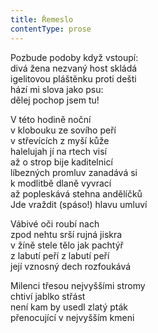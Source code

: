 ```yaml
---
title: Řemeslo
contentType: prose
---
```


<section>

Pozbude podoby když vstoupí:  
divá žena nezvaný host skládá  
igelitovou pláštěnku proti dešti  
hází mi slova jako psu:  
dělej pochop jsem tu!

V této hodině noční  
v klobouku ze sovího peří  
v střevících z myší kůže  
halelujah jí na rtech visí  
až o strop bije kaditelnicí  
líbezných promluv zanadává si  
k modlitbě dlaně vyvrací  
až popleskává stehna andělíčků  
Jde vraždit (spáso!) hlavu umluví

Vábivé oči roubí nach  
zpod nehtu srší rujná jiskra  
v žíně stele tělo jak pachtýř  
z labutí peří z labutí peří  
její vznosný dech rozfoukává

Milenci třesou nejvyššími stromy  
chtiví jablko střást  
není kam by usedl zlatý pták  
přenocující v nejvyšším kmeni

</section>
